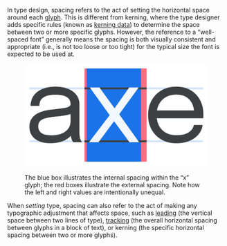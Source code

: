 In type design, spacing refers to the act of setting the horizontal space around each [glyph](/glossary/glyph). This is different from kerning, where the type designer adds specific rules (known as [kerning data](/glossary/kerning_kerning_pairs)) to determine the space between two or more specific glyphs. However, the reference to a “well-spaced font” generally means the spacing is both visually consistent and appropriate (i.e., is not too loose or too tight) for the typical size the font is expected to be used at.

<figure>

![The word “axe” with the baseline and x-height shown, and the “x” character highlighted to demonstrate the horizontal spaces inside and outside the glyph.](images/thumbnail.svg)

<figcaption>The blue box illustrates the internal spacing within the “x” glyph; the red boxes illustrate the external spacing. Note how the left and right values are intentionally unequal.</figcaption>

</figure>

When *setting* type, spacing can also refer to the act of making any typographic adjustment that affects space, such as [leading](/glossary/line_height_leading) (the vertical space between two lines of type), [tracking](/glossary/tracking_letter_spacing) (the overall horizontal spacing between glyphs in a block of text), or kerning (the specific horizontal spacing between two or more glyphs).